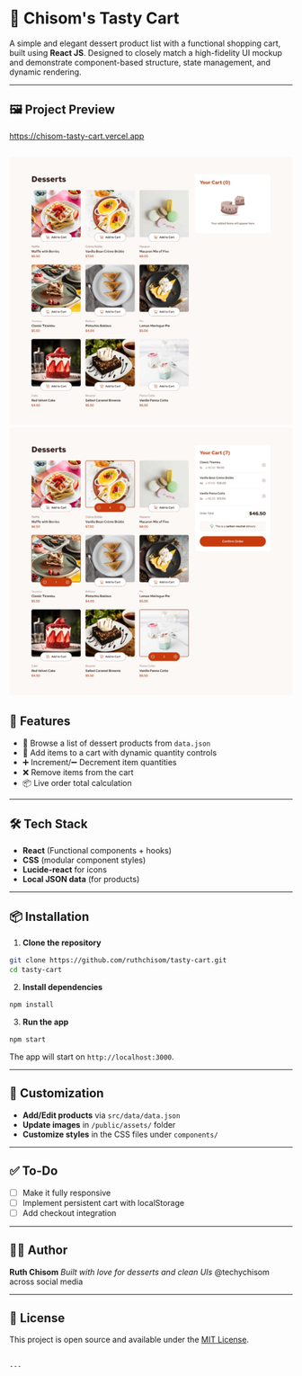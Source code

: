 # 🍰 Chisom's Tasty Cart

A simple and elegant dessert product list with a functional shopping cart, built using **React JS**. Designed to closely match a high-fidelity UI mockup and demonstrate component-based structure, state management, and dynamic rendering.    

---

## 🖼️ Project Preview
https://chisom-tasty-cart.vercel.app

![Empty Cart View](./public/assets/preview-empty.jpg)
![Cart with Items](./public/assets/preview-selected.jpg)
---

## 🚀 Features

- 🍩 Browse a list of dessert products from `data.json`
- 🛒 Add items to a cart with dynamic quantity controls
- ➕ Increment/➖ Decrement item quantities
- ❌ Remove items from the cart
- 📦 Live order total calculation

---

## 🛠️ Tech Stack

- **React** (Functional components + hooks)
- **CSS** (modular component styles)
- **Lucide-react** for icons
- **Local JSON data** (for products)

---

## 📦 Installation

1. **Clone the repository**
```bash
git clone https://github.com/ruthchisom/tasty-cart.git
cd tasty-cart
````

2. **Install dependencies**

```bash
npm install
```

3. **Run the app**

```bash
npm start
```

The app will start on `http://localhost:3000`.

---

## 🔧 Customization

* **Add/Edit products** via `src/data/data.json`
* **Update images** in `/public/assets/` folder
* **Customize styles** in the CSS files under `components/`

---

## ✅ To-Do

* [ ] Make it fully responsive
* [ ] Implement persistent cart with localStorage
* [ ] Add checkout integration

---

## 🧑‍💻 Author

**Ruth Chisom**
*Built with love for desserts and clean UIs*
@techychisom across social media

---

## 📄 License

This project is open source and available under the [MIT License](LICENSE).

```

---

```
